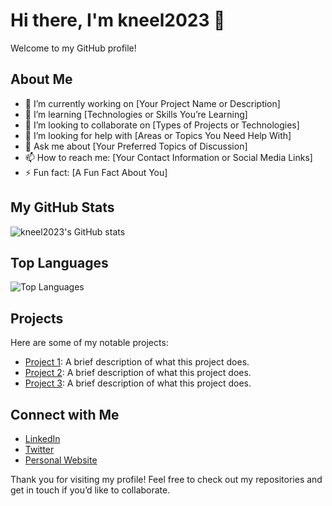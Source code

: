 # Hi there, I'm kneel2023 👋

Welcome to my GitHub profile!

## About Me
- 🔭 I’m currently working on [Your Project Name or Description]
- 🌱 I’m learning [Technologies or Skills You’re Learning]
- 👯 I’m looking to collaborate on [Types of Projects or Technologies]
- 🤔 I’m looking for help with [Areas or Topics You Need Help With]
- 💬 Ask me about [Your Preferred Topics of Discussion]
- 📫 How to reach me: [Your Contact Information or Social Media Links]
- ⚡ Fun fact: [A Fun Fact About You]

## My GitHub Stats
![kneel2023's GitHub stats](https://github-readme-stats.vercel.app/api?username=kneel2023&show_icons=true&theme=radical)

## Top Languages
![Top Languages](https://github-readme-stats.vercel.app/api/top-langs/?username=kneel2023&layout=compact&theme=radical)

## Projects
Here are some of my notable projects:

- [Project 1](https://github.com/kneel2023/project1): A brief description of what this project does.
- [Project 2](https://github.com/kneel2023/project2): A brief description of what this project does.
- [Project 3](https://github.com/kneel2023/project3): A brief description of what this project does.

## Connect with Me
- [LinkedIn](https://www.linkedin.com/in/your-profile)
- [Twitter](https://twitter.com/your-profile)
- [Personal Website](https://your-website.com)

Thank you for visiting my profile! Feel free to check out my repositories and get in touch if you’d like to collaborate.

